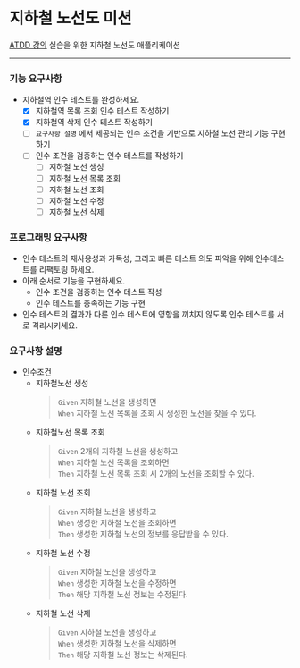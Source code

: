 # 지하철 노선도 미션
[ATDD 강의](https://edu.nextstep.camp/c/R89PYi5H) 실습을 위한 지하철 노선도 애플리케이션

---

### 기능 요구사항
- 지하철역 인수 테스트를 완성하세요.
  - [X] 지하철역 목록 조회 인수 테스트 작성하기
  - [X] 지하철역 삭제 인수 테스트 작성하기
  - [ ] `요구사항 설명` 에서 제공되는 인수 조건을 기반으로 지하철 노선 관리 기능 구현하기
  - [ ] 인수 조건을 검증하는 인수 테스트를 작성하기
    - [ ] 지하철 노선 생성
    - [ ] 지하철 노선 목록 조회
    - [ ] 지하철 노선 조회
    - [ ] 지하철 노선 수정
    - [ ] 지하철 노선 삭제

### 프로그래밍 요구사항
- 인수 테스트의 재사용성과 가독성, 그리고 빠른 테스트 의도 파악을 위해 인수테스트를 리팩토링 하세요.
- 아래 순서로 기능을 구현하세요.
  - 인수 조건을 검증하는 인수 테스트 작성
  - 인수 테스트를 충족하는 기능 구현
- 인수 테스트의 결과가 다른 인수 테스트에 영향을 끼치지 않도록 인수 테스트를 서로 격리시키세요.

### 요구사항 설명
- 인수조건
  - 지하철노선 생성
    > `Given` 지하철 노선을 생성하면   
    `When` 지하철 노선 목록을 조회 시 생성한 노선을 찾을 수 있다.  
  - 지하철노선 목록 조회
    > `Given` 2개의 지하철 노선을 생성하고   
    `When` 지하철 노선 목록을 조회하면   
    `Then` 지하철 노선 목록 조회 시 2개의 노선을 조회할 수 있다.
  - 지하철 노선 조회
    > `Given` 지하철 노선을 생성하고   
    `When` 생성한 지하철 노선을 조회하면   
    `Then` 생성한 지하철 노선의 정보를 응답받을 수 있다.
  - 지하철 노선 수정
    > `Given` 지하철 노선을 생성하고   
    `When` 생성한 지하철 노선을 수정하면   
    `Then` 해당 지하철 노선 정보는 수정된다.
  - 지하철 노선 삭제
    > `Given` 지하철 노선을 생성하고   
    `When` 생성한 지하철 노선을 삭제하면   
    `Then` 해당 지하철 노선 정보는 삭제된다.